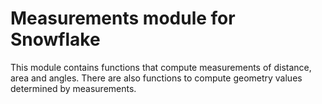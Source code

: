 # Measurements module for Snowflake

This module contains functions that compute measurements of distance, area and angles. There are also functions to compute geometry values determined by measurements.